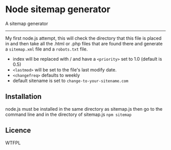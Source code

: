 # Node sitemap generator

A sitemap generator

---

My first node.js attempt, this will check the directory that this file is placed in and then take all the .html or .php files that are found there and generate a `sitemap.xml` file and a `robots.txt` file.

*   index will be replaced with / and have a `<priority>` set to 1.0 (default is 0.5)
*   `<lastmod>` will be set to the file's last modify date.
*   `<changefreq>` defaults to weekly
*   default sitename is set to `change-to-your-sitename.com`

## Installation

node.js must be installed in the same directory as sitemap.js then go to the command line and in the directory of sitemap.js  `npm sitemap`

## Licence

WTFPL